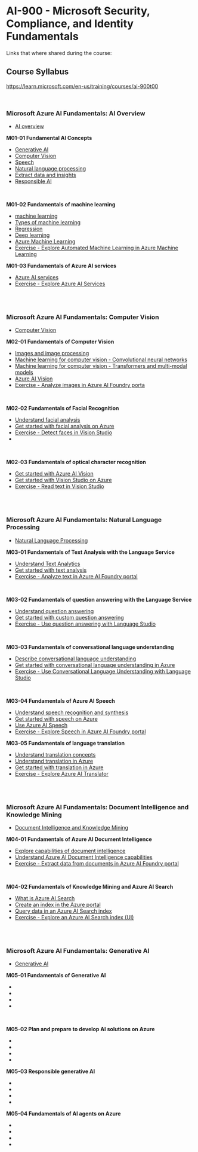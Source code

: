 
# AI-900 - Microsoft Security, Compliance, and Identity Fundamentals
Links that where shared during the course:

## Course Syllabus
https://learn.microsoft.com/en-us/training/courses/ai-900t00

<br>

### Microsoft Azure AI Fundamentals: AI Overview
- [AI overview](https://learn.microsoft.com/en-us/training/paths/get-started-with-artificial-intelligence-on-azure/)

<B>M01-01 Fundamental AI Concepts</B>
- [Generative AI](https://learn.microsoft.com/en-us/training/modules/get-started-ai-fundamentals/2-generative-ai)
- [Computer Vision](https://learn.microsoft.com/en-us/training/modules/get-started-ai-fundamentals/3-computer-vision)
- [Speech](https://learn.microsoft.com/en-us/training/modules/get-started-ai-fundamentals/4-speech)
- [Natural language processing](https://learn.microsoft.com/en-us/training/modules/get-started-ai-fundamentals/5-natural-language-processing)
- [Extract data and insights](https://learn.microsoft.com/en-us/training/modules/get-started-ai-fundamentals/6-extract-insights)
- [Responsible AI](https://learn.microsoft.com/en-us/training/modules/get-started-ai-fundamentals/7-responsible-ai)

<br>

<B>M01-02 Fundamentals of machine learning</B>
- [machine learning](https://learn.microsoft.com/en-us/training/modules/fundamentals-machine-learning/2-what-is-machine-learning)
- [Types of machine learning](https://learn.microsoft.com/en-us/training/modules/fundamentals-machine-learning/3-types-of-machine-learning)
- [Regression](https://learn.microsoft.com/en-us/training/modules/fundamentals-machine-learning/4-regression)
- [Deep learning](https://learn.microsoft.com/en-us/training/modules/fundamentals-machine-learning/8-deep-learning)
- [Azure Machine Learning](https://learn.microsoft.com/en-us/training/modules/fundamentals-machine-learning/9-azure-machine-learning)
- [Exercise - Explore Automated Machine Learning in Azure Machine Learning](https://learn.microsoft.com/en-us/training/modules/fundamentals-machine-learning/10-exercise-auto-machine-learning)


<B>M01-03 Fundamentals of Azure AI services</B>
- [Azure AI services](https://learn.microsoft.com/en-gb/training/modules/fundamentals-azure-ai-services/4-use-azure-ai-service)
- [Exercise - Explore Azure AI Services](https://learn.microsoft.com/en-gb/training/modules/fundamentals-azure-ai-services/6-exercise)

<br>
<br>

### Microsoft Azure AI Fundamentals: Computer Vision
- [Computer Vision](https://learn.microsoft.com/en-us/training/paths/explore-computer-vision-microsoft-azure/)

<B>M02-01 Fundamentals of Computer Vision</B>
- [Images and image processing](https://learn.microsoft.com/en-gb/training/modules/analyze-images-computer-vision/2-understand-computer-vision)
- [Machine learning for computer vision - Convolutional neural networks](https://learn.microsoft.com/en-gb/training/modules/analyze-images-computer-vision/2b-computer-vision-models)
- [Machine learning for computer vision - Transformers and multi-modal models](https://learn.microsoft.com/en-gb/training/modules/analyze-images-computer-vision/2b-computer-vision-models)
- [Azure AI Vision](https://learn.microsoft.com/en-gb/training/modules/analyze-images-computer-vision/3-image-analysis-azure)
- [Exercise - Analyze images in Azure AI Foundry porta](https://learn.microsoft.com/en-gb/training/modules/analyze-images-computer-vision/4-exercise)

<br>

<B>M02-02 Fundamentals of Facial Recognition</B>
- [Understand facial analysis](https://learn.microsoft.com/en-gb/training/modules/detect-analyze-faces/2-what-is-face-analysis)
- [Get started with facial analysis on Azure](https://learn.microsoft.com/en-gb/training/modules/detect-analyze-faces/3-face-analysis-azure)
- [Exercise - Detect faces in Vision Studio](https://learn.microsoft.com/en-gb/training/modules/detect-analyze-faces/4-exercise)
- []()

<br>

<B>M02-03 Fundamentals of optical character recognition</B>
- [Get started with Azure AI Vision](https://learn.microsoft.com/en-gb/training/modules/read-text-computer-vision/2-ocr-azure)
- [Get started with Vision Studio on Azure](https://learn.microsoft.com/en-gb/training/modules/read-text-computer-vision/3-azure-studio)
- [Exercise - Read text in Vision Studio](https://learn.microsoft.com/en-gb/training/modules/read-text-computer-vision/4-read-text-computer-vision)

<br>
<br>

### Microsoft Azure AI Fundamentals: Natural Language Processing
- [Natural Language Processing](https://learn.microsoft.com/en-us/training/paths/explore-natural-language-processing/)

<B>M03-01 Fundamentals of Text Analysis with the Language Service</B>
- [Understand Text Analytics](https://learn.microsoft.com/en-gb/training/modules/analyze-text-with-text-analytics-service/2-understand-text-analytics)
- [Get started with text analysis](https://learn.microsoft.com/en-gb/training/modules/analyze-text-with-text-analytics-service/3-get-started-azure)
- [Exercise - Analyze text in Azure AI Foundry portal](https://learn.microsoft.com/en-gb/training/modules/analyze-text-with-text-analytics-service/4-exercise)

<br>

<B>M03-02 Fundamentals of question answering with the Language Service</B>
- [Understand question answering](https://learn.microsoft.com/en-gb/training/modules/build-faq-chatbot-qna-maker-azure-bot-service/2-understand-question-answering)
- [Get started with custom question answering](https://learn.microsoft.com/en-gb/training/modules/build-faq-chatbot-qna-maker-azure-bot-service/3-get-started-knowledge-base)
- [Exercise - Use question answering with Language Studio](https://learn.microsoft.com/en-gb/training/modules/build-faq-chatbot-qna-maker-azure-bot-service/4-exercise)

<br>

<B>M03-03 Fundamentals of conversational language understanding</B>
- [Describe conversational language understanding](https://learn.microsoft.com/en-gb/training/modules/create-language-model-with-language-understanding/2-describe-language-understanding)
- [Get started with conversational language understanding in Azure](https://learn.microsoft.com/en-gb/training/modules/create-language-model-with-language-understanding/3-get-started)
- [Exercise - Use Conversational Language Understanding with Language Studio](https://learn.microsoft.com/en-gb/training/modules/create-language-model-with-language-understanding/4-exercise-create-language-understanding-application)

<br>

<B>M03-04 Fundamentals of Azure AI Speech</B>
- [Understand speech recognition and synthesis](https://learn.microsoft.com/en-gb/training/modules/recognize-synthesize-speech/2-understand-speech)
- [Get started with speech on Azure](https://learn.microsoft.com/en-gb/training/modules/recognize-synthesize-speech/3-get-started-azure)
- [Use Azure AI Speech](https://learn.microsoft.com/en-gb/training/modules/recognize-synthesize-speech/3a-use-azure-speech)
- [Exercise - Explore Speech in Azure AI Foundry portal](https://learn.microsoft.com/en-gb/training/modules/recognize-synthesize-speech/4-exercise-transcribe-speech-use-azure)


<B>M03-05 Fundamentals of language translation</B>
- [Understand translation concepts](https://learn.microsoft.com/en-gb/training/modules/translate-text-with-translation-service/1a-translation)
- [Understand translation in Azure](https://learn.microsoft.com/en-gb/training/modules/translate-text-with-translation-service/1b-use-azure-translation)
- [Get started with translation in Azure](https://learn.microsoft.com/en-gb/training/modules/translate-text-with-translation-service/2-get-started-azure)
- [Exercise - Explore Azure AI Translator](https://learn.microsoft.com/en-gb/training/modules/translate-text-with-translation-service/3-exercise-translate-text-use-azure)

<br>
<br>

### Microsoft Azure AI Fundamentals: Document Intelligence and Knowledge Mining
- [Document Intelligence and Knowledge Mining](https://learn.microsoft.com/en-us/training/paths/describe-capabilities-of-microsoft-compliance-solutions/)

<B>M04-01 Fundamentals of Azure AI Document Intelligence</B>
- [Explore capabilities of document intelligence](https://learn.microsoft.com/en-gb/training/modules/analyze-receipts-form-recognizer/2-document-intelligence-capabilities)
- [Understand Azure AI Document Intelligence capabilities](https://learn.microsoft.com/en-gb/training/modules/analyze-receipts-form-recognizer/3-azure-document-intelligence)
- [Exercise - Extract data from documents in Azure AI Foundry portal](https://learn.microsoft.com/en-gb/training/modules/analyze-receipts-form-recognizer/4-exercise)

<br>

<B>M04-02 Fundamentals of Knowledge Mining and Azure AI Search</B>
- [What is Azure AI Search](https://learn.microsoft.com/en-gb/training/modules/intro-to-azure-search/2-what-is-azure-search)
- [Create an index in the Azure portal](https://learn.microsoft.com/en-gb/training/modules/intro-to-azure-search/5-start-with-portal)
- [Query data in an Azure AI Search index](https://learn.microsoft.com/en-gb/training/modules/intro-to-azure-search/6-query-data-in-an-azure-search-index)
- [Exercise - Explore an Azure AI Search index (UI)](https://learn.microsoft.com/en-gb/training/modules/intro-to-azure-search/7-exercise)

<br>
<br>

### Microsoft Azure AI Fundamentals: Generative AI
- [Generative AI](https://learn.microsoft.com/en-us/training/paths/introduction-generative-ai/)

<B>M05-01 Fundamentals of Generative AI</B>
- []()
- []()
- []()
- []()

<br>

<B>M05-02 Plan and prepare to develop AI solutions on Azure</B>
- []()
- []()
- []()
- []()

<B>M05-03 Responsible generative AI</B>
- []()
- []()
- []()
- []()

<B>M05-04 Fundamentals of AI agents on Azure</B>
- []()
- []()
- []()
- []()
